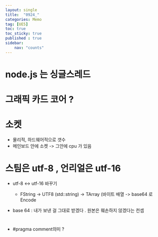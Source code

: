 ```yaml
---
layout: single
title:  "0924_"
categories: Memo
tag: [UE5]
toc: true
toc_sticky: true
published : true
sidebar:
    nav: "counts"
---
```


# node.js 는 싱글스레드

# 그래픽 카드 코어 ?

# 소켓
* 물리적, 하드웨어적으로 갯수
* 메인보드 안에 소켓 -> 그안에 cpu 가 있음

# 스팀은 utf-8 , 언리얼은 utf-16

* utf-8 <-> utf-16 바꾸기
    * FString -> UTF8 (std::string) -> TArray<uint8> (바이트 배열 -> base64 로 Encode

* base 64 : 내가 보낸 걸 그대로 받겠다 . 원본은 훼손하지 않겠다는 컨셉



#  

* #pragma comment의미 ?